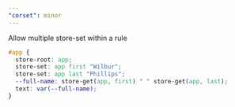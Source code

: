 ```yaml
---
"corset": minor
---
```


Allow multiple store-set within a rule

```css
#app {
  store-root: app;
  store-set: app first "Wilbur";
  store-set: app last "Phillips";
  --full-name: store-get(app, first) " " store-get(app, last);
  text: var(--full-name);
}
```
